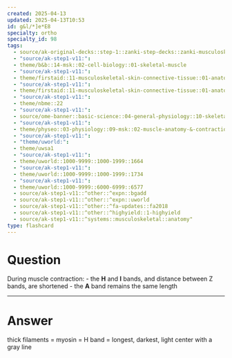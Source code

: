 ```yaml
---
created: 2025-04-13
updated: 2025-04-13T10:53
id: g&l/*]e*E8
specialty: ortho
specialty_id: 98
tags:
  - source/ak-original-decks::step-1::zanki-step-decks::zanki-musculoskeletal::musculoskeletal-anatomy/physio-(nutricionado)
  - "source/ak-step1-v11:": 
  - theme/b&b::14-msk::02-cell-biology::01-skeletal-muscle
  - "source/ak-step1-v11:": 
  - theme/firstaid::11-musculoskeletal-skin-connective-tissue::01-anatomy-&-physiology::14-motoneuron-action-potential-to-muscle-contraction
  - "source/ak-step1-v11:": 
  - theme/firstaid::11-musculoskeletal-skin-connective-tissue::01-anatomy-&-physiology::14-motoneuron-action-potential-to-muscle-contraction::muscle-contraction
  - "source/ak-step1-v11:": 
  - theme/nbme::22
  - "source/ak-step1-v11:": 
  - source/ome-banner::basic-science::04-general-physiology::10-skeletal-muscle
  - "source/ak-step1-v11:": 
  - theme/physeo::03-physiology::09-msk::02-muscle-anatomy-&-contraction
  - "source/ak-step1-v11:": 
  - "theme/uworld:": 
  - theme/uwsa1
  - "source/ak-step1-v11:": 
  - theme/uworld::1000-9999::1000-1999::1664
  - "source/ak-step1-v11:": 
  - theme/uworld::1000-9999::1000-1999::1734
  - "source/ak-step1-v11:": 
  - theme/uworld::1000-9999::6000-6999::6577
  - source/ak-step1-v11::^other::^expn::bgadd
  - source/ak-step1-v11::^other::^expn::uworld
  - source/ak-step1-v11::^other::^fa-updates::fa2018
  - source/ak-step1-v11::^other::^highyield::1-highyield
  - source/ak-step1-v11::^systems::musculoskeletal::anatomy"
type: flashcard
---
```


# Question
During muscle contraction: - the **H** and **I** bands, and distance between Z bands, are shortened - the **A** band remains the same length

---

# Answer
thick filaments = myosin = H band = longest, darkest, light center with a gray line